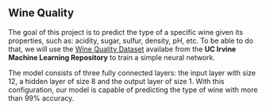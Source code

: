 ## Wine Quality

The goal of this project is to predict the type of a specific wine given its properties, such as: acidity, sugar, sulfur, density, pH, etc. To be able to do that, we will use the [Wine Quality Dataset](https://archive.ics.uci.edu/ml/datasets/Wine+Quality) availabe from the **UC Irvine Machine Learning Repository** to train a simple neural network.

The model consists of three fully connected layers: the input layer with size 12, a hidden layer of size 8 and the output layer of size 1. With this configuration, our model is capable of predicting the type of wine with more than 99% accuracy.
